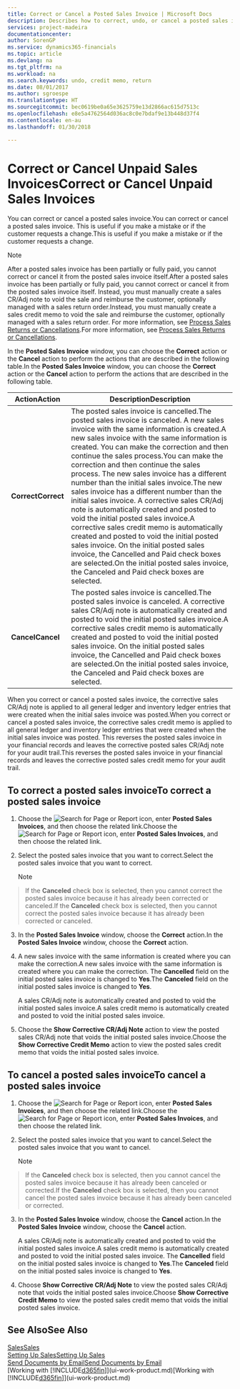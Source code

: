 ```yaml
---
title: Correct or Cancel a Posted Sales Invoice | Microsoft Docs
description: Describes how to correct, undo, or cancel a posted sales invoice and apply a sales CR/Adj Note.
services: project-madeira
documentationcenter: 
author: SorenGP
ms.service: dynamics365-financials
ms.topic: article
ms.devlang: na
ms.tgt_pltfrm: na
ms.workload: na
ms.search.keywords: undo, credit memo, return
ms.date: 08/01/2017
ms.author: sgroespe
ms.translationtype: HT
ms.sourcegitcommit: bec0619be0a65e3625759e13d2866ac615d7513c
ms.openlocfilehash: e8e5a4762564d036ac8c0e7bdaf9e13b448d37f4
ms.contentlocale: en-au
ms.lasthandoff: 01/30/2018

---
```

# <a name="correct-or-cancel-unpaid-sales-invoices"></a><span data-ttu-id="6d40a-103">Correct or Cancel Unpaid Sales Invoices</span><span class="sxs-lookup"><span data-stu-id="6d40a-103">Correct or Cancel Unpaid Sales Invoices</span></span>
<span data-ttu-id="6d40a-104">You can correct or cancel a posted sales invoice.</span><span class="sxs-lookup"><span data-stu-id="6d40a-104">You can correct or cancel a posted sales invoice.</span></span> <span data-ttu-id="6d40a-105">This is useful if you make a mistake or if the customer requests a change.</span><span class="sxs-lookup"><span data-stu-id="6d40a-105">This is useful if you make a mistake or if the customer requests a change.</span></span>

> [!NOTE]  
>   <span data-ttu-id="6d40a-106">After a posted sales invoice has been partially or fully paid, you cannot correct or cancel it from the posted sales invoice itself.</span><span class="sxs-lookup"><span data-stu-id="6d40a-106">After a posted sales invoice has been partially or fully paid, you cannot correct or cancel it from the posted sales invoice itself.</span></span> <span data-ttu-id="6d40a-107">Instead, you must manually create a sales CR/Adj note to void the sale and reimburse the customer, optionally managed with a sales return order.</span><span class="sxs-lookup"><span data-stu-id="6d40a-107">Instead, you must manually create a sales credit memo to void the sale and reimburse the customer, optionally managed with a sales return order.</span></span> <span data-ttu-id="6d40a-108">For more information, see [Process Sales Returns or Cancellations](sales-how-process-sales-returns-cancellations.md).</span><span class="sxs-lookup"><span data-stu-id="6d40a-108">For more information, see [Process Sales Returns or Cancellations](sales-how-process-sales-returns-cancellations.md).</span></span>

<span data-ttu-id="6d40a-109">In the **Posted Sales Invoice** window, you can choose the **Correct** action or the **Cancel** action to perform the actions that are described in the following table.</span><span class="sxs-lookup"><span data-stu-id="6d40a-109">In the **Posted Sales Invoice** window, you can choose the **Correct** action or the **Cancel** action to perform the actions that are described in the following table.</span></span>

| <span data-ttu-id="6d40a-110">Action</span><span class="sxs-lookup"><span data-stu-id="6d40a-110">Action</span></span> | <span data-ttu-id="6d40a-111">Description</span><span class="sxs-lookup"><span data-stu-id="6d40a-111">Description</span></span> |
| --- | --- |
| <span data-ttu-id="6d40a-112">**Correct**</span><span class="sxs-lookup"><span data-stu-id="6d40a-112">**Correct**</span></span> |<span data-ttu-id="6d40a-113">The posted sales invoice is cancelled.</span><span class="sxs-lookup"><span data-stu-id="6d40a-113">The posted sales invoice is canceled.</span></span> <span data-ttu-id="6d40a-114">A new sales invoice with the same information is created.</span><span class="sxs-lookup"><span data-stu-id="6d40a-114">A new sales invoice with the same information is created.</span></span> <span data-ttu-id="6d40a-115">You can make the correction and then continue the sales process.</span><span class="sxs-lookup"><span data-stu-id="6d40a-115">You can make the correction and then continue the sales process.</span></span> <span data-ttu-id="6d40a-116">The new sales invoice has a different number than the initial sales invoice.</span><span class="sxs-lookup"><span data-stu-id="6d40a-116">The new sales invoice has a different number than the initial sales invoice.</span></span> <span data-ttu-id="6d40a-117">A corrective sales CR/Adj note is automatically created and posted to void the initial posted sales invoice.</span><span class="sxs-lookup"><span data-stu-id="6d40a-117">A corrective sales credit memo is automatically created and posted to void the initial posted sales invoice.</span></span> <span data-ttu-id="6d40a-118">On the initial posted sales invoice, the Cancelled and Paid check boxes are selected.</span><span class="sxs-lookup"><span data-stu-id="6d40a-118">On the initial posted sales invoice, the Canceled and Paid check boxes are selected.</span></span> |
| <span data-ttu-id="6d40a-119">**Cancel**</span><span class="sxs-lookup"><span data-stu-id="6d40a-119">**Cancel**</span></span> |<span data-ttu-id="6d40a-120">The posted sales invoice is cancelled.</span><span class="sxs-lookup"><span data-stu-id="6d40a-120">The posted sales invoice is canceled.</span></span> <span data-ttu-id="6d40a-121">A corrective sales CR/Adj note is automatically created and posted to void the initial posted sales invoice.</span><span class="sxs-lookup"><span data-stu-id="6d40a-121">A corrective sales credit memo is automatically created and posted to void the initial posted sales invoice.</span></span> <span data-ttu-id="6d40a-122">On the initial posted sales invoice, the Cancelled and Paid check boxes are selected.</span><span class="sxs-lookup"><span data-stu-id="6d40a-122">On the initial posted sales invoice, the Canceled and Paid check boxes are selected.</span></span> |

<span data-ttu-id="6d40a-123">When you correct or cancel a posted sales invoice, the corrective sales CR/Adj note is applied to all general ledger and inventory ledger entries that were created when the initial sales invoice was posted.</span><span class="sxs-lookup"><span data-stu-id="6d40a-123">When you correct or cancel a posted sales invoice, the corrective sales credit memo is applied to all general ledger and inventory ledger entries that were created when the initial sales invoice was posted.</span></span> <span data-ttu-id="6d40a-124">This reverses the posted sales invoice in your financial records and leaves the corrective posted sales CR/Adj note for your audit trail.</span><span class="sxs-lookup"><span data-stu-id="6d40a-124">This reverses the posted sales invoice in your financial records and leaves the corrective posted sales credit memo for your audit trail.</span></span>

## <a name="to-correct-a-posted-sales-invoice"></a><span data-ttu-id="6d40a-125">To correct a posted sales invoice</span><span class="sxs-lookup"><span data-stu-id="6d40a-125">To correct a posted sales invoice</span></span>
1. <span data-ttu-id="6d40a-126">Choose the ![Search for Page or Report](media/ui-search/search_small.png "Search for Page or Report icon") icon, enter **Posted Sales Invoices**, and then choose the related link.</span><span class="sxs-lookup"><span data-stu-id="6d40a-126">Choose the ![Search for Page or Report](media/ui-search/search_small.png "Search for Page or Report icon") icon, enter **Posted Sales Invoices**, and then choose the related link.</span></span>  
2. <span data-ttu-id="6d40a-127">Select the posted sales invoice that you want to correct.</span><span class="sxs-lookup"><span data-stu-id="6d40a-127">Select the posted sales invoice that you want to correct.</span></span>

    > [!NOTE]  
>   <span data-ttu-id="6d40a-128">If the **Canceled** check box is selected, then you cannot correct the posted sales invoice because it has already been corrected or canceled.</span><span class="sxs-lookup"><span data-stu-id="6d40a-128">If the **Canceled** check box is selected, then you cannot correct the posted sales invoice because it has already been corrected or canceled.</span></span>
3. <span data-ttu-id="6d40a-129">In the **Posted Sales Invoice** window, choose the **Correct** action.</span><span class="sxs-lookup"><span data-stu-id="6d40a-129">In the **Posted Sales Invoice** window, choose the **Correct** action.</span></span>  
4. <span data-ttu-id="6d40a-130">A new sales invoice with the same information is created where you can make the correction.</span><span class="sxs-lookup"><span data-stu-id="6d40a-130">A new sales invoice with the same information is created where you can make the correction.</span></span> <span data-ttu-id="6d40a-131">The **Cancelled** field on the initial posted sales invoice is changed to **Yes**.</span><span class="sxs-lookup"><span data-stu-id="6d40a-131">The **Canceled** field on the initial posted sales invoice is changed to **Yes**.</span></span>

    <span data-ttu-id="6d40a-132">A sales CR/Adj note is automatically created and posted to void the initial posted sales invoice.</span><span class="sxs-lookup"><span data-stu-id="6d40a-132">A sales credit memo is automatically created and posted to void the initial posted sales invoice.</span></span>
5. <span data-ttu-id="6d40a-133">Choose the **Show Corrective CR/Adj Note** action to view the posted sales CR/Adj note that voids the initial posted sales invoice.</span><span class="sxs-lookup"><span data-stu-id="6d40a-133">Choose the **Show Corrective Credit Memo** action to view the posted sales credit memo that voids the initial posted sales invoice.</span></span>

## <a name="to-cancel-a-posted-sales-invoice"></a><span data-ttu-id="6d40a-134">To cancel a posted sales invoice</span><span class="sxs-lookup"><span data-stu-id="6d40a-134">To cancel a posted sales invoice</span></span>
1. <span data-ttu-id="6d40a-135">Choose the ![Search for Page or Report](media/ui-search/search_small.png "Search for Page or Report icon") icon, enter **Posted Sales Invoices**, and then choose the related link.</span><span class="sxs-lookup"><span data-stu-id="6d40a-135">Choose the ![Search for Page or Report](media/ui-search/search_small.png "Search for Page or Report icon") icon, enter **Posted Sales Invoices**, and then choose the related link.</span></span>  
2. <span data-ttu-id="6d40a-136">Select the posted sales invoice that you want to cancel.</span><span class="sxs-lookup"><span data-stu-id="6d40a-136">Select the posted sales invoice that you want to cancel.</span></span>

    > [!NOTE]  
>   <span data-ttu-id="6d40a-137">If the **Canceled** check box is selected, then you cannot cancel the posted sales invoice because it has already been canceled or corrected.</span><span class="sxs-lookup"><span data-stu-id="6d40a-137">If the **Canceled** check box is selected, then you cannot cancel the posted sales invoice because it has already been canceled or corrected.</span></span>
3. <span data-ttu-id="6d40a-138">In the **Posted Sales Invoice** window, choose the **Cancel** action.</span><span class="sxs-lookup"><span data-stu-id="6d40a-138">In the **Posted Sales Invoice** window, choose the **Cancel** action.</span></span>

    <span data-ttu-id="6d40a-139">A sales CR/Adj note is automatically created and posted to void the initial posted sales invoice.</span><span class="sxs-lookup"><span data-stu-id="6d40a-139">A sales credit memo is automatically created and posted to void the initial posted sales invoice.</span></span> <span data-ttu-id="6d40a-140">The **Cancelled** field on the initial posted sales invoice is changed to **Yes**.</span><span class="sxs-lookup"><span data-stu-id="6d40a-140">The **Canceled** field on the initial posted sales invoice is changed to **Yes**.</span></span>
4. <span data-ttu-id="6d40a-141">Choose **Show Corrective CR/Adj Note** to view the posted sales CR/Adj note that voids the initial posted sales invoice.</span><span class="sxs-lookup"><span data-stu-id="6d40a-141">Choose **Show Corrective Credit Memo** to view the posted sales credit memo that voids the initial posted sales invoice.</span></span>

## <a name="see-also"></a><span data-ttu-id="6d40a-142">See Also</span><span class="sxs-lookup"><span data-stu-id="6d40a-142">See Also</span></span>
[<span data-ttu-id="6d40a-143">Sales</span><span class="sxs-lookup"><span data-stu-id="6d40a-143">Sales</span></span>](sales-manage-sales.md)  
[<span data-ttu-id="6d40a-144">Setting Up Sales</span><span class="sxs-lookup"><span data-stu-id="6d40a-144">Setting Up Sales</span></span>](sales-setup-sales.md)  
[<span data-ttu-id="6d40a-145">Send Documents by Email</span><span class="sxs-lookup"><span data-stu-id="6d40a-145">Send Documents by Email</span></span>](ui-how-send-documents-email.md)  
<span data-ttu-id="6d40a-146">[Working with [!INCLUDE[d365fin](includes/d365fin_md.md)]](ui-work-product.md)</span><span class="sxs-lookup"><span data-stu-id="6d40a-146">[Working with [!INCLUDE[d365fin](includes/d365fin_md.md)]](ui-work-product.md)</span></span>

